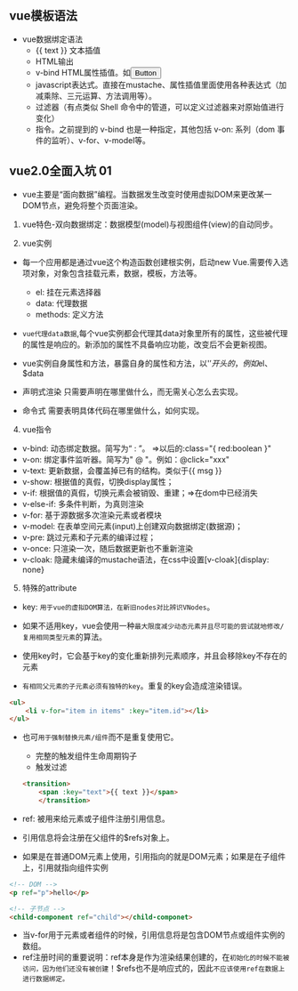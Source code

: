 ## vue模板语法
- vue数据绑定语法
  - {{ text }} 文本插值
  - <div v-html="html"></div> HTML输出
  - v-bind HTML属性插值。如<button v-bind:disabled="someDynamicCondition">Button</button>
  - javascript表达式。直接在mustache、属性插值里面使用各种表达式（加减乘除、三元运算、方法调用等）。
  - 过滤器（有点类似 Shell 命令中的管道，可以定义过滤器来对原始值进行变化）
  - 指令。之前提到的 v-bind 也是一种指定，其他包括 v-on: 系列（dom 事件的监听）、v-for、v-model等。


## vue2.0全面入坑 01
- vue主要是“面向数据”编程。当数据发生改变时使用虚拟DOM来更改某一DOM节点，避免将整个页面渲染。

1. vue特色-双向数据绑定：数据模型(model)与视图组件(view)的自动同步。

2. vue实例
- 每一个应用都是通过vue这个构造函数创建根实例，启动new Vue.需要传入选项对象，对象包含挂载元素，数据，模板，方法等。
   - el: 挂在元素选择器
   - data: 代理数据
   - methods: 定义方法
- `vue代理data数据`,每个vue实例都会代理其data对象里所有的属性，这些被代理的属性是响应的。新添加的属性不具备响应功能，改变后不会更新视图。
- vue实例自身属性和方法，暴露自身的属性和方法，以'$'开头的，例如$el、$data

- 声明式渲染
只需要声明在哪里做什么，而无需关心怎么去实现。
- 命令式
需要表明具体代码在哪里做什么，如何实现。

4. vue指令
- v-bind: 动态绑定数据。简写为“ : ”。 =>以后的:class="{ red:boolean }"
- v-on: 绑定事件监听器。简写为" @ "。例如：@click="xxx"
- v-text: 更新数据，会覆盖掉已有的结构。类似于{{ msg }}
- v-show: 根据值的真假，切换display属性；
- v-if: 根据值的真假，切换元素会被销毁、重建；=>在dom中已经消失
- v-else-if: 多条件判断，为真则渲染
- v-for: 基于源数据多次渲染元素或者模块
- v-model: 在表单空间元素(input)上创建双向数据绑定(数据源)；
- v-pre: 跳过元素和子元素的编译过程；
- v-once: 只渲染一次，随后数据更新也不重新渲染
- v-cloak: 隐藏未编译的mustache语法，在css中设置[v-cloak]{display: none}

5. 特殊的attribute
- key: `用于vue的虚拟DOM算法，在新旧nodes对比辨识VNodes`。
- 如果不适用key，vue会使用一种`最大限度减少动态元素并且尽可能的尝试就地修改/复用相同类型元素`的算法。
- 使用key时，它会基于key的变化重新排列元素顺序，并且会移除key不存在的元素

- `有相同父元素的子元素必须有独特的key`。重复的key会造成渲染错误。
```html
<ul>
    <li v-for="item in items" :key="item.id"></li>
</ul>
```

- 也可`用于强制替换元素/组件`而不是重复使用它。
  - 完整的触发组件生命周期钩子
  - 触发过滤
  ```html
  <transition>
      <span :key="text">{{ text }}</span>
      </transition>
  ```

- ref: 被用来给元素或子组件注册引用信息。
- 引用信息将会注册在父组件的$refs对象上。
- 如果是在普通DOM元素上使用，引用指向的就是DOM元素；如果是在子组件上，引用就指向组件实例
```html
<!-- DOM -->
<p ref="p">hello</p>

<!-- 子节点 -->
<child-component ref="child"></child-componet>
```
- 当v-for用于元素或者组件的时候，引用信息将是包含DOM节点或组件实例的数组。
- ref注册时间的重要说明：ref本身是作为渲染结果创建的，在`初始化的时候不能被访问，因为他们还没有被创建`！$refs也不是响应式的，因此`不应该使用ref在数据上进行数据绑定。`